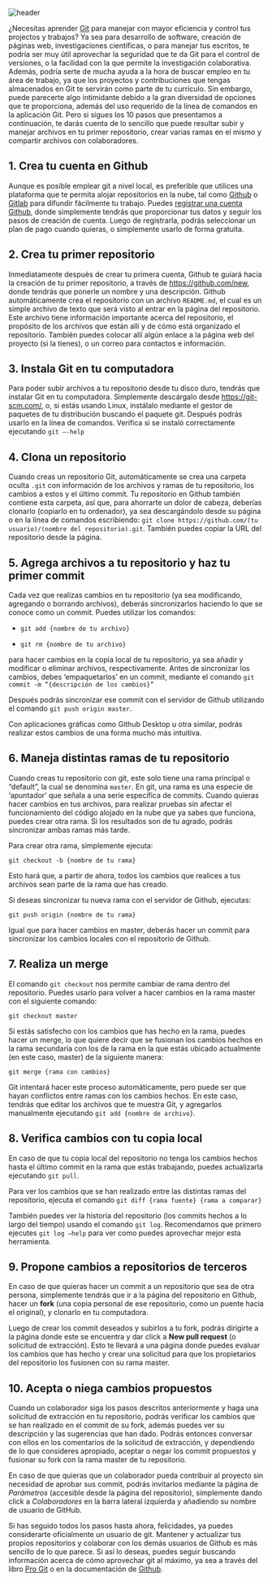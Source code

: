 <!--
.. title: Git de 0 a 100 en diez sencillos pasos
.. slug: git-de-en-diez-sencillos-pasos
.. date: 2020-01-08
.. author: Por Rainer Palm
.. tags: versioning
.. category: git
.. link: 
.. description: 
.. type: text
-->

<!-- # Git de 0 a 100 en diez sencillos pasos -->
<!-- **Por Rainer Palm** -->

![header](../../../images/blog/git-de-en-diez-sencillos-pasos/header.png)

¿Necesitas aprender [Git](https://git-scm.com/) para manejar con mayor
eficiencia y control tus projectos y trabajos? Ya sea para desarrollo de
software, creación de páginas web, investigaciones científicas, o para
manejar tus escritos, te podría ser muy útil aprovechar la seguridad que
te da Git para el control de versiones, o la facilidad con la que
permite la investigación colaborativa. Además, podría serte de mucha
ayuda a la hora de buscar empleo en tu área de trabajo, ya que los
proyectos y contribuciones que tengas almacenados en Git te servirán como
parte de tu currículo. Sin embargo, puede parecerte algo intimidante
debido a la gran diversidad de opciones que te proporciona, además del
uso requerido de la línea de comandos en la aplicación Git. Pero si
sigues los 10 pasos que presentamos a continuación, te darás cuenta de
lo sencillo que puede resultar subir y manejar archivos en tu primer
repositorio, crear varias ramas en el mismo y compartir archivos con
colaboradores.

<!-- TEASER_END -->

## 1. Crea tu cuenta en Github

Aunque es posible emplear git a nivel local, es preferible que utilices
una plataforma que te permita alojar repositorios en la nube, tal como
[Github](https://github.com/) o [Gitlab](https://about.gitlab.com/) para
difundir fácilmente tu trabajo. Puedes [registrar una cuenta
Github](https://github.com/join), donde simplemente tendrás que
proporcionar tus datos y seguir los pasos de creación de cuenta. Luego
de registrarla, podrás seleccionar un plan de pago cuando
quieras, o simplemente usarlo de forma gratuita.

## 2. Crea tu primer repositorio

Inmediatamente después de crear tu primera cuenta, Github te guiará
hacia la creación de tu primer repositorio, a través de
https://github.com/new, donde tendrás que ponerle un nombre y una
descripción. Github automáticamente crea el repositorio con un archivo
`README.md`, el cual es un simple archivo de texto que será visto al
entrar en la página del repositorio. Este archivo tiene información
importante acerca del repositorio, el propósito de los archivos que
están allí y de cómo está organizado el repositorio. También puedes
colocar allí algún enlace a la página web del proyecto (si la tienes), o
un correo para contactos e información.

## 3. Instala Git en tu computadora

Para poder subir archivos a tu repositorio desde tu disco duro, tendrás
que instalar Git en tu computadora. Simplemente descárgalo desde
https://git-scm.com/, o, si estás usando Linux, instálalo mediante el
gestor de paquetes de tu distribución buscando el paquete git. Después
podrás usarlo en la línea de comandos. Verifica si se instaló
correctamente ejecutando `git –-help`

## 4. Clona un repositorio

Cuando creas un repositorio Git, automáticamente se crea una carpeta
oculta `.git` con información de los archivos y ramas de tu repositorio,
los cambios a estos y el último commit. Tu repositorio en Github también
contiene esta carpeta, así que, para ahorrarte un dolor de cabeza,
deberías clonarlo (copiarlo en tu ordenador), ya sea descargándolo desde
su página o en la línea de comandos escribiendo: `git clone
https://github.com/(tu usuario)/(nombre del repositorio).git`. También
puedes copiar la URL del repositorio desde la página.

## 5. Agrega archivos a tu repositorio y haz tu primer commit

Cada vez que realizas cambios en tu repositorio (ya sea modificando,
agregando o borrando archivos), deberás sincronizarlos haciendo lo que
se conoce como un commit. Puedes utilizar los comandos:

- `git add {nombre de tu archivo}`

- `git rm {nombre de tu archivo}`

para hacer cambios en la copia local de tu repositorio, ya sea añadir y
modificar o eliminar archivos, respectivamente. Antes de sincronizar los
cambios, debes ‘empaquetarlos’ en un commit, mediante el comando `git commit -m “{descripción de los cambios}”`

Después podrás sincronizar ese commit con el servidor de Github
utilizando el comando `git push origin master`. 

Con aplicaciones gráficas como Github Desktop u otra similar, podrás
realizar estos cambios de una forma mucho más intuitiva.

## 6. Maneja distintas ramas de tu repositorio

Cuando creas tu repositorio con git, este solo tiene una rama principal
o “default”, la cual se denomina `master`. En git, una rama es una
especie de ‘apuntador’ que señala a una serie específica de commits.
Cuando quieras hacer cambios en tus archivos, para realizar pruebas sin
afectar el funcionamiento del código alojado en la nube que ya sabes que
funciona, puedes crear otra rama. Si los resultados son de tu agrado,
podrás sincronizar ambas ramas más tarde.

Para crear otra rama, simplemente ejecuta:

`git checkout -b {nombre de tu rama}`

Esto hará que, a partir de ahora, todos los cambios que realices a
tus archivos sean parte de la rama que has creado. 

Si deseas sincronizar tu nueva rama con el servidor de Github, ejecutas:

`git push origin {nombre de tu rama}`

Igual que para hacer cambios en master, deberás hacer un commit para
sincronizar los cambios locales con el repositorio de Github.

## 7. Realiza un merge

El comando `git checkout` nos permite cambiar de rama dentro del
repositorio. Puedes usarlo para volver a hacer cambios en la rama master
con el siguiente comando:

`git checkout master`

Si estás satisfecho con los cambios que has hecho en la rama, puedes
hacer un merge, lo que quiere decir que se fusionan los cambios hechos
en la rama secundaria con los de la rama en la que estás ubicado
actualmente (en este caso, master) de la siguiente manera:

`git merge {rama con cambios}`

Git intentará hacer este proceso automáticamente, pero puede ser que
hayan conflictos entre ramas con los cambios hechos. En este caso,
tendrás que editar los archivos que te muestra Git, y agregarlos
manualmente ejecutando `git add {nombre de archivo}`.

## 8. Verifica cambios con tu copia local

En caso de que tu copia local del repositorio no tenga los cambios
hechos hasta el último commit en la rama que estás trabajando, puedes
actualizarla ejecutando `git pull`.

Para ver los cambios que se han realizado entre las distintas ramas del
repositorio, ejecuta el comando `git diff {rama fuente} {rama a comparar}`

También puedes ver la historia del repositorio (los commits hechos a lo
largo del tiempo) usando el comando `git log`. Recomendamos que primero
ejecutes `git log –help` para ver como puedes aprovechar mejor esta
herramienta.

## 9. Propone cambios a repositorios de terceros

En caso de que quieras hacer un commit a un repositorio que sea de otra
persona, simplemente tendrás que ir a la página del repositorio en
Github, hacer un **fork** (una copia personal de ese repositorio, como un
puente hacia el original), y clonarlo en tu computadora.

Luego de crear los commit deseados y subirlos a tu fork, podrás
dirigirte a la página donde este se encuentra y dar click a **New pull
request** (o solicitud de extracción). Esto te llevará a una página
donde puedes evaluar los cambios que has hecho y crear una solicitud
para que los propietarios del repositorio los fusionen con su rama
master.

## 10. Acepta o niega cambios propuestos

Cuando un colaborador siga los pasos descritos anteriormente y haga una
solicitud de extracción en tu repositorio, podrás verificar los cambios
que se han realizado en el commit de su fork, además puedes ver su
descripción y las sugerencias que han dado. Podrás entonces conversar
con ellos en los comentarios de la solicitud de extracción, y
dependiendo de lo que consideres apropiado, aceptar o negar los commit
propuestos y fusionar su fork con la rama master de tu repositorio.

En caso de que quieras que un colaborador pueda contribuir al proyecto
sin necesidad de aprobar sus commit, podrás invitarlos mediante la
página de *Parámetros* (accesible desde la página del repositorio),
simplemente dando click a *Colaboradores* en la barra lateral izquierda
y añadiendo su nombre de usuario de GitHub.

Si has seguido todos los pasos hasta ahora, felicidades, ya puedes
considerarte oficialmente un usuario de git. Mantener y actualizar tus
propios repositorios y colaborar con los demás usuarios de Github es más
sencillo de lo que parece. Si así lo deseas, puedes seguir buscando
información acerca de cómo aprovechar git al máximo, ya sea a través del
libro [Pro Git](https://git-scm.com/book/es/v2/) o en la documentación
de [Github](https://help.github.com/en/github).
